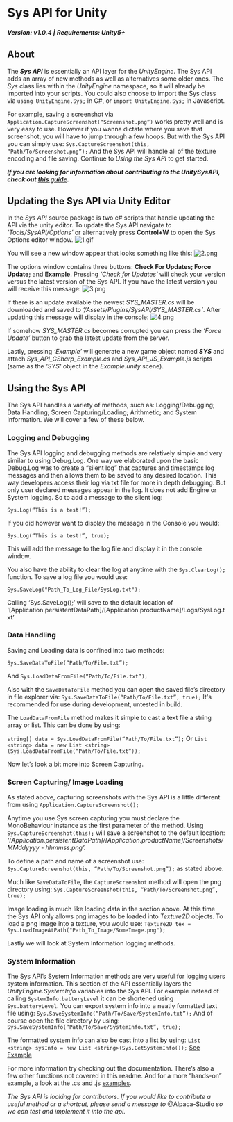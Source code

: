 # Sys API for Unity
##### Version: v1.0.4 | Requirements: Unity5+

## About
The **_Sys API_** is essentially an API layer for the _UnityEngine_. The Sys API adds an array of new methods as well as alternatives some older ones. The _Sys_ class lies within the _UnityEngine_ namespace, so it will already be imported into your scripts. You could also choose to import the Sys class via `using UnityEngine.Sys;` in C#, or `import UnityEngine.Sys;` in Javascript.

For example, saving a screenshot via `Application.CaptureScreenshot(“Screenshot.png”)` works pretty well and is very easy to use. However if you wanna dictate where you save that screenshot, you will have to jump through a few hoops.
But with the Sys API you can simply use:
```Sys.CaptureScreenshot(this, “Path/To/Screenshot.png”);```
And the Sys API will handle all of the texture encoding and file saving. Continue to _Using the Sys API_ to get started.

__*If you are looking for information about contributing to the UnitySysAPI, check out [this guide](UnitySysAPI/Documentation/Contributing%20to%20the%20Sys%20API).*__

## Updating the Sys API via Unity Editor
In the _Sys API_ source package is two c# scripts that handle updating the API via the unity editor.
To update the Sys API navigate to _‘Tools/SysAPI/Options’_ or alternatively press __Control+W__ to open the Sys Options editor window.
![1.gif](/Documentation/Images/1.gif)

You will see a new window appear that looks something like this:
![2.png](UnitySysAPI/Documentation/Images/2.png)

The options window contains three buttons: __Check For Updates; Force Update;__ and __Example__. Pressing _‘Check for Updates’_ will check your version versus the latest version of the Sys API. If you have the latest version you will receive this message:
![3.png](UnitySysAPI/Documentation/Images/3.png)

If there is an update available the newest _SYS_MASTER.cs_ will be downloaded and saved to _‘/Assets/Plugins/SysAPI/SYS_MASTER.cs’_. After updating this message will display in the console:
![4.png](UnitySysAPI/DocumentationImages/4.png)

If somehow _SYS_MASTER.cs_ becomes corrupted you can press the _‘Force Update’_ button to grab the latest update from the server.

Lastly, pressing _‘Example’_ will generate a new game object named **_SYS_** and attach _Sys_API_CSharp_Example.cs_ and _Sys_API_JS_Example.js_ scripts (same as the _'SYS'_ object in the _Example.unity_ scene).
## Using the Sys API
The Sys API handles a variety of methods, such as: Logging/Debugging; Data Handling; Screen Capturing/Loading; Arithmetic; and System Information. We will cover a few of these below.
### Logging and Debugging
The Sys API logging and debugging methods are relatively simple and very similar to using Debug.Log. One way we elaborated upon the basic Debug.Log was to create a “silent log” that captures and timestamps log messages and then allows them to be saved to any desired location. This way developers access their log via txt file for more in depth debugging. But only user declared messages appear in the log. It does not add Engine or System logging.
So to add a message to the silent log:

```Sys.Log(“This is a test!”);```

If you did however want to display the message in the Console you would:

```Sys.Log(“This is a test!”, true);```

This will add the message to the log file and display it in the console window.

You also have the ability to clear the log at anytime with the `Sys.ClearLog();` function.
To save a log file you would use:

```Sys.SaveLog("Path_To_Log_File/SysLog.txt");```

Calling ‘Sys.SaveLog();’ will save to the default location of ‘[Application.persistentDataPath]/[Application.productName]/Logs/SysLog.txt’

### Data Handling 

Saving and Loading data is confined into two methods:

```Sys.SaveDataToFile(“Path/To/File.txt”);```

And ```Sys.LoadDataFromFile(“Path/To/File.txt”);```

Also with the `SaveDataToFile` method you can open the saved file’s directory in file explorer via:
```Sys.SaveDataToFile(“Path/To/File.txt”, true);```
It's recommended for use during development, untested in build.

The `LoadDataFromFile` method makes it simple to cast a text file a string array or list. This can be done by using:

```string[] data = Sys.LoadDataFromFile(“Path/To/File.txt”);```
Or
```List <string> data = new List <string>(Sys.LoadDataFromFile(“Path/To/File.txt”));```

Now let’s look a bit more into Screen Capturing.

### Screen Capturing/ Image Loading
As stated above, capturing screenshots with the Sys API is a little different from using ```Application.CaptureScreenshot();```

Anytime you use Sys screen capturing you must declare the MonoBehaviour instance as the first parameter of the method. 
Using `Sys.CaptureScreenshot(this);` will save a screenshot to the default location: _‘[Application.persistentDataPath]/[Application.productName]/Screenshots/MMddyyyy - hhmmss.png’._

To define a path and name of a screenshot use: `Sys.CaptureScreenshot(this, “Path/To/Screenshot.png”);` as stated above.

Much like `SaveDataToFile`, the `CaptureScreenshot` method will open the png directory using:
```Sys.CaptureScreenshot(this, “Path/To/Screenshot.png”, true);``` 

Image loading is much like loading data in the section above. At this time the Sys API only allows png images to be loaded into _Texture2D_ objects. To load a png image into a texture, you would use:
```Texture2D tex = Sys.LoadImageAtPath("Path_To_Image/SomeImage.png");```

Lastly we will look at System Information logging methods.

### System Information
The Sys API’s System Information methods are very useful for logging users system information. This section of the API essentially layers the _UnityEngine.SystemInfo_ variables into the Sys API. For example instead of calling `SystemInfo.batteryLevel` it can be shortened using `Sys.batteryLevel`. 
You can export system info into a neatly formatted text file using:
```Sys.SaveSystemInfo(“Path/To/Save/SystemInfo.txt”);```
And of course open the file directory by using:
```Sys.SaveSystemInfo(“Path/To/Save/SystemInfo.txt”, true);```

The formatted system info can also be cast into a list by using:
```List <string> sysInfo = new List <string>(Sys.GetSystemInfo());```
[See Example](UnitySysAPI/Documentation/Images/5.png)



For more information try checking out the documentation. There’s also a few other functions not covered in this readme. And for a more “hands-on” example, a look at the .cs and .js [examples](UnitySysAPI/Source/Assets/Sys_API/Examples).

_The Sys API is looking for contributors. If you would like to contribute a useful method or a shortcut, please send a message to_ @Alpaca-Studio _so we can test and implement it into the api._
